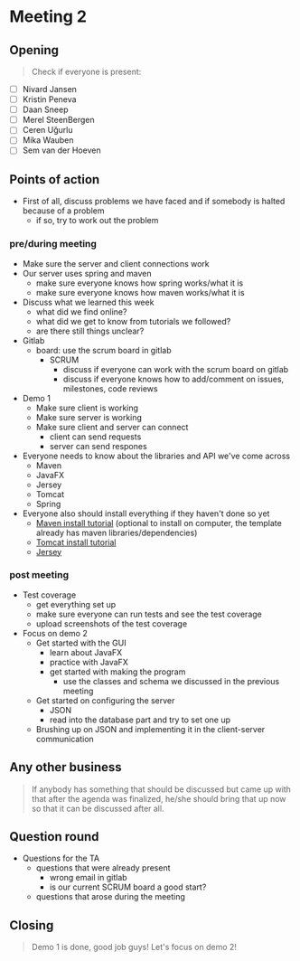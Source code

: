 # Meeting 2

## Opening
> Check if everyone is present:
- [ ] Nivard Jansen
- [ ] Kristin Peneva
- [ ] Daan Sneep
- [ ] Merel SteenBergen
- [ ] Ceren Uğurlu
- [ ] Mika Wauben
- [ ] Sem van der Hoeven

## Points of action

 - First of all, discuss problems we have faced and if somebody is halted because of a problem
    - if so, try to work out the problem

### pre/during meeting
 
 - Make sure the server and client connections work
 - Our server uses spring and maven
    - make sure everyone knows how spring works/what it is
    - make sure everyone knows how maven works/what it is
 - Discuss what we learned this week
    - what did we find online?
    - what did we get to know from tutorials we followed?
    - are there still things unclear?
 - Gitlab
    - board: use the scrum board in gitlab
        - SCRUM
            - discuss if everyone can work with the scrum board on gitlab
            - discuss if everyone knows how to add/comment on issues, milestones, code reviews
 - Demo 1
    - Make sure client is working
    - Make sure server is working
    - Make sure client and server can connect
       - client can send requests
       - server can send respones
 - Everyone needs to know about the libraries and API we've come across
    - Maven
    - JavaFX
    - Jersey
    - Tomcat
    - Spring
 - Everyone also should install everything if they haven't done so yet
    - [Maven install tutorial](https://docs.wso2.com/display/IS323/Installing+Apache+Maven+on+Windows) (optional to install on computer, the template already has maven libraries/dependencies)
    - [Tomcat install tutorial](http://openl-tablets.org/files/openl-tablets/5.13.0/OpenL%20Tablets%20-%20Installation%20Guide/SMPUserInstallingApacheTomcatOnWindows.html)
    - [Jersey](https://jersey.github.io/)


### post meeting
 - Test coverage
     - get everything set up
     - make sure everyone can run tests and see the test coverage
     - upload screenshots of the test coverage
 - Focus on demo 2
    - Get started with the GUI
      - learn about JavaFX
      - practice with JavaFX
      - get started with making the program
         - use the classes and schema we discussed in the previous meeting
    - Get started on configuring the server
      - JSON
      - read into the database part and try to set one up
    - Brushing up on JSON and implementing it in the client-server communication


## Any other business
> If anybody has something that should be discussed but came up with that after the agenda was finalized, he/she should bring that up now so that it can be discussed after all.

## Question round
- Questions for the TA
    - questions that were already present
        - wrong email in gitlab
        - is our current SCRUM board a good start?
    - questions that arose during the meeting

## Closing
> Demo 1 is done, good job guys!
> Let's focus on demo 2!